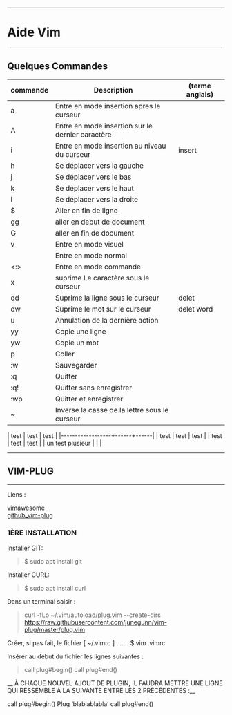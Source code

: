***************************************
# Aide Vim 
***************************************

## Quelques Commandes 

| commande   | Description                                        | (terme anglais)   |
| ---------- | -------------------------------------------------- | ----------------- |
| a          | Entre en mode insertion apres le curseur           |                   |
| A          | Entre en mode insertion sur le dernier caractère   |                   |
| i          | Entre en mode insertion au niveau du curseur       | insert            |
| h          | Se déplacer vers la gauche                         |                   |
| j          | Se déplacer vers le bas                            |                   |
| k          | Se déplacer vers le haut                           |                   |
| l          | Se déplacer vers la droite                         |                   |
| $          | Aller en fin de ligne                              |                   |
| gg         | aller en debut de document                         |                   |
| G          | aller en fin de document                           |                   |
| v          | Entre en mode visuel                               |                   |
| <echap>    | Entre en mode normal                               |                   |
| <:>        | Entre en mode commande                             |                   |
| x          | suprime Le caractère sous le curseur               |                   |
| dd         | Suprime la ligne sous le curseur                   | delet             |
| dw         | Suprime le mot sur le curseur                      | delet word        |
| u          | Annulation de la dernière action                   |                   |
| yy         | Copie une ligne                                    |                   |
| yw         | Copie un mot                                       |                   |
| p          | Coller                                             |                   |
| :w         | Sauvegarder                                        |                   |
| :q         | Quitter                                            |                   |
| :q!        | Quitter sans enregistrer                           |                   |
| :wp        | Quitter et enregistrer                             |                   |
| ~          | Inverse la casse de la lettre sous le curseur      |                   |



| test             | test | test |
|------------------+------+------|
| test             | test | test |
| test             | test | test |
| un test plusieur |      |      |






******************************************************
##   VIM-PLUG   
*****************************************************



Liens :    

[vimawesome](https://vimawesome.com)  
[github_vim-plug](https://github.com/junegunn/vim-plug)



### 1ÈRE INSTALLATION  


Installer GIT:   
> $ sudo apt install git   

Installer CURL:
> $ sudo apt install curl

Dans un terminal saisir :  

>curl -fLo ~/.vim/autoload/plug.vim --create-dirs \
>https://raw.githubusercontent.com/junegunn/vim-plug/master/plug.vim

Créer, si pas fait, le fichier [ ~/.vimrc ] ....... $ vim .vimrc

Insérer au début du fichier les lignes suivantes :

>call plug#begin()
>call plug#end()


__ À CHAQUE NOUVEL AJOUT DE PLUGIN, IL FAUDRA METTRE UNE LIGNE QUI
RESSEMBLE À LA SUIVANTE ENTRE LES 2 PRÉCÉDENTES :__

call plug#begin()
Plug ‘blablablabla’
call plug#end()


















